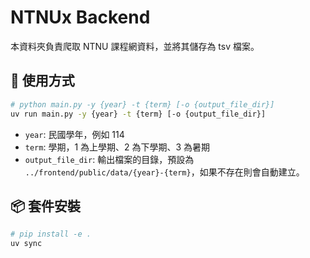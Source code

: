 # NTNUx Backend

本資料夾負責爬取 NTNU 課程網資料，並將其儲存為 tsv 檔案。

## 🚀 使用方式

```bash
# python main.py -y {year} -t {term} [-o {output_file_dir}]
uv run main.py -y {year} -t {term} [-o {output_file_dir}]
```

- `year`: 民國學年，例如 114
- `term`: 學期，1 為上學期、2 為下學期、3 為暑期
- `output_file_dir`: 輸出檔案的目錄，預設為 `../frontend/public/data/{year}-{term}`，如果不存在則會自動建立。

## 📦 套件安裝

```bash
# pip install -e .
uv sync
```
